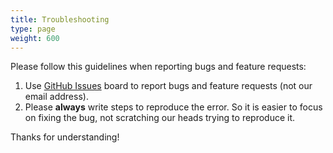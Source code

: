 ```yaml
---
title: Troubleshooting
type: page
weight: 600
---
```


Please follow this guidelines when reporting bugs and feature requests:

1. Use [GitHub Issues](https://github.com/qontu/ngx-inline-editor/issues) board to report bugs and feature requests (not our email address).
2. Please **always** write steps to reproduce the error. So it is easier to focus on fixing the bug, not scratching our heads trying to reproduce it.

Thanks for understanding!